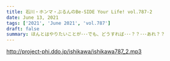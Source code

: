 ```yaml
---
title: 石川・ホンマ・ぶるんのBe-SIDE Your Life! vol.787-2
date: June 13, 2021
tags: ['2021', 'June 2021', 'vol.787']
draft: false
summary: ほんとはやりたいことが･･･でも、どうすれば･･･？？･･･あれ？？
---
```


http://project-phi.ddo.jp/ishikawa/ishikawa787_2.mp3